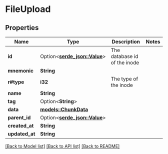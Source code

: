 # FileUpload

## Properties

Name | Type | Description | Notes
------------ | ------------- | ------------- | -------------
**id** | Option<[**serde_json::Value**](.md)> | The database id of the inode | 
**mnemonic** | **String** |  | 
**r#type** | **i32** | The type of the inode | 
**name** | **String** |  | 
**tag** | Option<**String**> |  | 
**data** | [**models::ChunkData**](ChunkData.md) |  | 
**parent_id** | Option<[**serde_json::Value**](.md)> |  | 
**created_at** | **String** |  | 
**updated_at** | **String** |  | 

[[Back to Model list]](../README.md#documentation-for-models) [[Back to API list]](../README.md#documentation-for-api-endpoints) [[Back to README]](../README.md)


